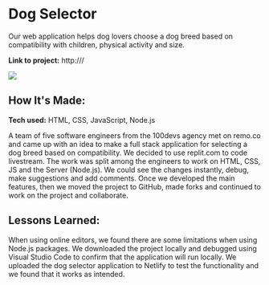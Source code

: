 # Dog Selector
Our web application helps dog lovers choose a dog breed based on compatibility with children, physical activity and size. 

**Link to project:** http:///

<img src="https://imgur.com/pRX17hb.png" />


## How It's Made:

**Tech used:** HTML, CSS, JavaScript, Node.js

A team of five software engineers from the 100devs agency met on remo.co and came up with an idea to make a full stack application for selecting a dog breed based on compatibility. We decided to use replit.com to code livestream. The work was split among the engineers to work on HTML, CSS, JS and the Server (Node.js). We could see the changes instantly, debug, make suggestions and add comments. Once we developed the main features, then we moved the project to GitHub, made forks and continued to work on the  project and collaborate. 


## Lessons Learned:

When using online editors, we found there are some limitations when using Node.js packages. We downloaded the project locally and debugged using Visual Studio Code to confirm that the application will run locally. We uploaded the dog selector application to Netlify to test the functionality and we found that it works as intended. 





